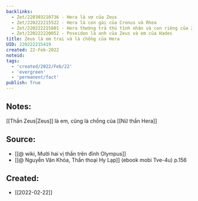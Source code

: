```yaml
---
backlinks:
  - Zet/220303210736 - Hera là vợ của Zeus
  - Zet/220222215522 - Hera là con gái của Cronus và Rhea
  - Zet/220222215801 - Hera thường trả thù tình nhân và con riêng của Zeus
  - Zet/220222220052 - Poseidon là anh của Zeus và em của Hades
title: Zeus là em trai và là chồng của Hera
UID: 220222215419
created: 22-Feb-2022
noteid:
tags:
  - 'created/2022/Feb/22'
  - 'evergreen'
  - 'permanent/fact'
publish: True
---
```

## Notes:
[[Thần Zeus|Zeus]] là em, cũng là chồng của [[Nữ thần Hera]]

## Source:
- [[@ wiki, Mười hai vị thần trên đỉnh Olympus]]
- [[@ Nguyễn Văn Khỏa, Thần thoại Hy Lạp]] (ebook mobi Tve-4u) p.156





## Created:
- [[2022-02-22]]
